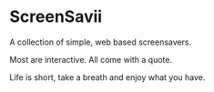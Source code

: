 # ScreenSavii
A collection of simple, web based screensavers.

Most are interactive. All come with a quote.

Life is short, take a breath and enjoy what you have.